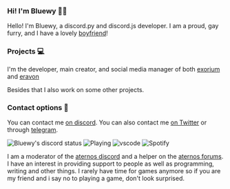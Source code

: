 ### Hi! I'm Bluewy 👋🏻
Hello! I'm Bluewy,
a discord.py and discord.js developer.
I am a proud, gay furry, and I have a lovely [boyfriend](https://github.com/ToothyDev)!

### Projects 💻
I'm the developer, main creator, 
and social media manager of both 
[exorium](https://github.com/ThePawKingdom/exorium/)
and [eravon](https://github.com/BluewyDev/eravon)

Besides that I also work on some other projects.

### Contact options 📳
You can contact me [on discord](https://discord.com/users/698080201158033409). 
You can also contact me [on Twitter](https://Twitter.com/profile/Bluewydahoosk)
or through [telegram](https://t.me/BluewyStraats).

![Bluewy's discord status](https://nocache.advaith.workers.dev/?url=https://img.shields.io/endpoint?url=https://dev.discordprofiles.me/api/badge/status/698080201158033409)
![Playing](https://nocache.advaith.workers.dev/?url=https://img.shields.io/endpoint?url=https://dev.discordprofiles.me/api/badge/playing/698080201158033409)
![vscode](https://nocache.advaith.workers.dev/?url=https://img.shields.io/endpoint?url=https://dev.discordprofiles.me/api/badge/vscode/698080201158033409)
![Spotify](https://nocache.advaith.workers.dev/?url=https://img.shields.io/endpoint?url=https://dev.discordprofiles.me/api/badge/spotify/698080201158033409)

I am a moderator of the [aternos discord](https://chat.aternos.org) and a helper on the [aternos forums](https://board.aternos.org). I have an interest in providing support to people as well as programming, writing and other things. I rarely have time for games anymore so if you are my friend and i say no to playing a game, don't look surprised.
